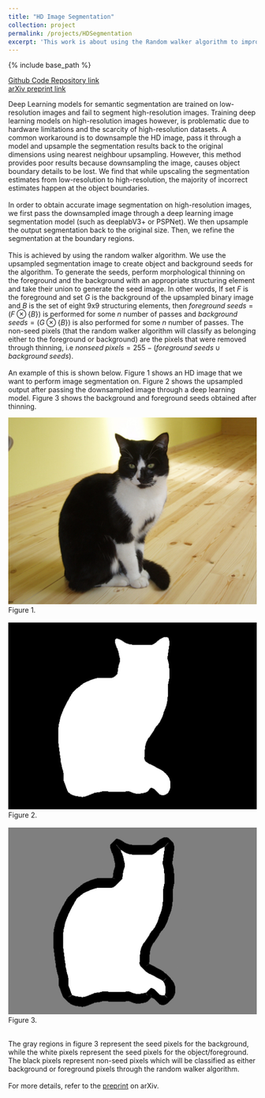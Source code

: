 ```yaml
---
title: "HD Image Segmentation"
collection: project
permalink: /projects/HDSegmentation
excerpt: 'This work is about using the Random walker algorithm to improve on image segmentations made on high-resolution images by Deep Learning models such as Deeplab and PSPNet.'
---
```


{% include base_path %}

[Github Code Repository link]()
<br />
[arXiv preprint link]()

Deep Learning models for semantic segmentation are trained on low-resolution images and fail to segment high-resolution images. Training deep learning models on high-resolution images however, is problematic due to hardware limitations and the scarcity of high-resolution datasets. A common workaround is to downsample the HD image, pass it through a model and upsample the segmentation results back to the original dimensions using nearest neighbour upsampling. However, this method provides poor results because downsampling the image, causes object boundary details to be lost. 
We find that while upscaling the segmentation estimates from low-resolution to high-resolution, the majority of incorrect estimates happen at the object boundaries.
<br />
<br />
In order to obtain accurate image segmentation on high-resolution images, we first pass the downsampled image through a deep learning image segmentation model (such as deeplabV3+ or PSPNet). We then upsample the output segmentation back to the original size. Then, we refine the segmentation at the boundary regions.
<br />
<br />
This is achieved by using the random walker algorithm. We use the upsampled segmentation image to create object and background seeds for the algorithm. To generate the seeds, perform morphological thinning on the foreground and the background with an appropriate structuring element and take their union to generate the seed image. In other words, If set $F$ is the foreground and set $G$ is the background of the upsampled binary image and $B$ is the set of eight 9x9 structuring elements, then $foreground \; seeds = (F \otimes \{ B \})$ is performed for some $n$ number of passes and $background \; seeds = (G \otimes \{ B \})$ is also performed for some $n$ number of passes. The non-seed pixels (that the random walker algorithm will classify as belonging either to the foreground or background) are the pixels that were removed through thinning, i.e $nonseed \; pixels = 255-(foreground \; seeds \;  \cup \; background \; seeds)$.
<br />
<br />
An example of this is shown below. Figure 1 shows an HD image that we want to perform image segmentation on. Figure 2 shows the upsampled output after passing the downsampled image through a deep learning model. Figure 3 shows the background and foreground seeds obtained after thinning.

![image](../images/f1.jpg)
Figure 1.
<br />
<br />
![image](../images/f2.png)
Figure 2.
<br />
<br />
![image](../images/f3.png)
Figure 3.
<br />
<br />

The gray regions in figure 3 represent the seed pixels for the background, while the white pixels represent the seed pixels for the object/foreground. The black pixels represent non-seed pixels which will be classified as either background or foreground pixels through the random walker algorithm.
<br />
<br />
For more details, refer to the [preprint]() on arXiv.

